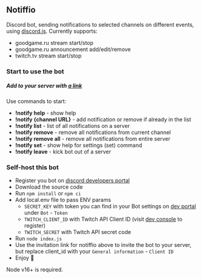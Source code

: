 ## Notiffio

Discord bot, sending notifications to selected channels on different events, using [discord.js](https://github.com/discordjs). Currently supports:
- goodgame.ru stream start/stop
- goodgame.ru announcement add/edit/remove
- twitch.tv stream start/stop

### Start to use the bot

##### Add to your server with [a link](https://discordapp.com/oauth2/authorize?&client_id=552560239304507403&scope=bot&permissions=256064)

Use commands to start:
- **!notify help** - show help
- **!notify {channel URL}** - add notification or remove if already in the list
- **!notify list** - list of all notifications on a server
- **!notify remove** - remove all notifications from current channel
- **!notify remove all** - remove all notifications from entire server
- **!notify set** - show help for settings (set) command
- **!notify leave** - kick bot out of a server

### Self-host this bot

- Register you bot on [discord developers portal](https://discordapp.com/developers/applications)
- Download the source code
- Run `npm install` or `npm ci`
- Add local.env file to pass ENV params 
  + `SECRET_KEY` with token you can find in your Bot settings on [dev portal](https://discord.com/developers/applications) under `Bot` - `Token`
  + `TWITCH_CLIENT_ID` with Twitch API Client ID (visit [dev console](https://dev.twitch.tv/console/apps/create) to register)
  + `TWITCH_SECRET` with Twitch API secret code
- Run `node index.js`
- Use the invitation link for notiffio above to invite the bot to your server, but replace client_id with your `General information` - `Client ID`
- Enjoy 🤖

Node v16+ is required.
